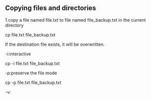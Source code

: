 ## Copying files and directories

1.copy a file named file.txt to file named file_backup.txt in the current directory

cp file.txt file_backup.txt

If the destination file exists, it will be overwritten. 

-i:interactive

cp -i file.txt file_backup.txt

-p:preserve the file mode

cp -p file.txt file_backup.txt

-v:
